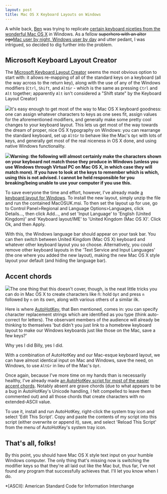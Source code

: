 ```yaml
---
layout: post
title: Mac OS X Keyboard Layouts on Windows
---
```

A while back, [Ben][] was trying to replicate [certain keyboard niceties
from the wonderful Mac OS X][Ben typography] in Windows. As a fellow
~~superhero with an alter ego~~<ins>Mac user by night, Windows
user by day</ins> and utter pedant, I was intrigued, so decided to dig
further into the problem.

[iBook Keyboard]: /images/posts/mac-os-x-keyboard-layouts-on-windows/keyboard.jpg
[Ben]: http://ben-ward.co.uk/
[Ben typography]: http://ben-ward.co.uk/journal/macosx_typography_on_windows/ "Ben Ward's post on Mac OS X Typography in Windows"

## Microsoft Keyboard Layout Creator

The [Microsoft Keyboard Layout Creator][msklc] seems the most obvious
option to start with: it allows re-mapping of all of the standard keys
on a keyboard (all the way across to the return key), along with the use
of any of the Windows modifiers (`Ctrl`, `Shift`, and `AltGr` - which is
the same as pressing `Ctrl` and `Alt` together; apparently `Alt` isn't
considered a "Shift state" by the Keyboard Layout Creator)

![](/images/posts/mac-os-x-keyboard-layouts-on-windows/option.png)It's
easy enough to get most of the way to Mac OS X keyboard goodness: one
can assign whatever characters to keys as one sees fit, assign values
for the aforementioned modifiers, and generally make some pretty cool
changes to your keyboard layout. This lets us get most of the way
towards the dream of proper, nice OS X typography on Windows: you can
rearrange the standard keyboard, set up `AltGr` to behave like the Mac's
`Opt` with lots of keys, and generally get most of the real niceness in
OS X done, and using native Windows functionality.

![](/images/posts/mac-os-x-keyboard-layouts-on-windows/warning.png)**Warning:
the following will almost certainly make the characters shown on your
keyboard not match those they produce in Windows (unless you use Windows
through Virtual PC on Mac OS X, in which case they will match more). If
you have to look at the keys to remember which is which, using this is
not advised. I cannot be held responsible for you breaking/being unable
to use your computer if you use this.**

To save everyone the time and effort, however, I've already made [a
keyboard layout for Windows][macosuk keyboard]. To install the new
layout, simply unzip the file and run the contained MacOSUK.msi. To then
set the layout up for use, go to Control Panel>Regional and Language
Options>Languages, click Details..., then click Add..., and set 'Input
Language' to 'English (United Kingdom)' and 'Keyboard layout/IME' to
'United Kingdom (Mac OS X)'. Click Ok, and then Apply.

With this, the Windows language bar should appear on your task bar. You
can then switch between United Kingdom (Mac OS X) keyboard and whatever
other keyboard layout you so choose. Alternatively, you could remove
other keyboard layouts in the 'Text Service and Input Languages' (the
one where you added the new layout), making the new Mac OS X style
layout your default (and hiding the language bar).

## Accent chords

![](/images/posts/mac-os-x-keyboard-layouts-on-windows/ntilde.png)The
one thing that this doesn't cover, though, is the neat little tricks you
can do in Mac OS X to create characters like ñ: hold `Opt` and press `n`
followed by `n` on its own, along with various others of a similar ilk.

Here is where [AutoHotKey][], that Ben mentioned, comes in: you can
specify character replacement strings which are identified as you type
(think auto-correct for letters). The observant members of the audience
will already be thinking to themselves 'but didn't you just link to a
homebrew keyboard layout to make our Windows keyboards just like those
on the Mac, save a few keys?'

Why yes I did Billy, yes I did.

With a combination of AutoHotKey and our Mac-esque keyboard layout, we
can have almost identical input on Mac and Windows, save the need, on
Windows, to use `AltGr` in lieu of the Mac's `Opt`.

Once again, because I've more time on my hands than is necessarily
healthy, I've already made [an AutoHotKey script for most of the easier
accent chords][ahk chords]. Notably absent are grave chords (due to what
appears to be a bug in AutoHotKey's Unicode handling, I felt compelled
to leave them commented out) and all those chords that create characters
with no extended-ASCII value.

To use it, install and run AutoHotKey, right-click the system tray icon
and select 'Edit This Script'. Copy and paste the contents of my script
into this script (either overwrite or append it), save, and select
'Reload This Script' from the menu of AutoHotKey's system tray icon.

## That's all, folks!

By this point, you should have Mac OS X style text input on your humble
Windows computer. The only thing that's missing now is switching the
modifier keys so that they're all laid out like the Mac but, thus far,
I've not found any program that successfully achieves that. I'll let you
know when I do.

[msklc]: http://www.microsoft.com/globaldev/tools/msklc.mspx
[macosuk keyboard]: /files/posts/mac-os-x-keyboard-layouts-on-windows/MacOSUK.zip "Mac OS X keyboard layout for Windows"
[AutoHotKey]: http://www.autohotkey.com/
[ahk chords]: /files/posts/mac-os-x-keyboard-layouts-on-windows/AHKChords.txt "Mac OS X accent chords for AutoHotKey on Windows"

*[ASCII]: American Standard Code for Information Interchange
